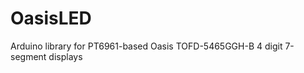 OasisLED
========

Arduino library for PT6961-based Oasis TOFD-5465GGH-B 4 digit 7-segment displays 
